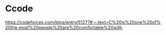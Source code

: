# Ccode

https://codeforces.com/blog/entry/51277#:~:text=C%20is%20one%20of%20the,most%20people%20are%20comfortable%20with.
